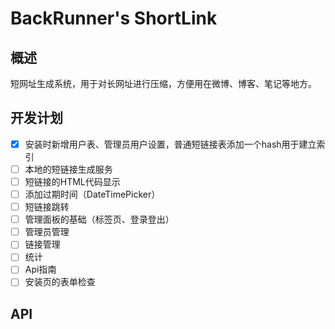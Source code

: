 # BackRunner's ShortLink

## 概述

短网址生成系统，用于对长网址进行压缩，方便用在微博、博客、笔记等地方。

## 开发计划

- [x] 安装时新增用户表、管理员用户设置，普通短链接表添加一个hash用于建立索引
- [ ] 本地的短链接生成服务
- [ ] 短链接的HTML代码显示
- [ ] 添加过期时间（DateTimePicker）
- [ ] 短链接跳转
- [ ] 管理面板的基础（标签页、登录登出）
- [ ] 管理员管理
- [ ] 链接管理
- [ ] 统计
- [ ] Api指南
- [ ] 安装页的表单检查

## API
